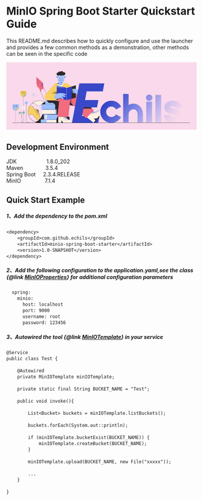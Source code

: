# MinIO Spring Boot Starter Quickstart Guide

This README.md describes how to quickly configure and use the launcher and provides a few common methods as a demonstration, other methods can be seen in the specific code  

<p align="center">
  <a>
   <img alt="Framework" src="ECHILS.PNG">
  </a>
</p>

## Development Environment  
JDK     &nbsp;&nbsp;&nbsp;&nbsp;&nbsp;&nbsp;&nbsp;&nbsp;&nbsp;&nbsp;&nbsp;&nbsp;&nbsp;&nbsp;&nbsp;&nbsp;&nbsp;&nbsp;&nbsp;1.8.0_202  
Maven   &nbsp;&nbsp;&nbsp;&nbsp;&nbsp;&nbsp;&nbsp;&nbsp;&nbsp;&nbsp;&nbsp;&nbsp;&nbsp;&nbsp;3.5.4  
Spring Boot &nbsp;&nbsp;&nbsp;&nbsp;2.3.4.RELEASE  
MinIO &nbsp;&nbsp;&nbsp;&nbsp;&nbsp;&nbsp;&nbsp;&nbsp;&nbsp;&nbsp;&nbsp;&nbsp;&nbsp;&nbsp;&nbsp;7.1.4


## Quick Start Example  

##### 1、Add the dependency to the pom.xml  
````
<dependency>
    <groupId>com.github.echils</groupId>
    <artifactId>minio-spring-boot-starter</artifactId>
    <version>1.0-SNAPSHOT</version>
</dependency>
````
##### 2、Add the following configuration to the application.yaml,see the class {@link [MinIOProperties](./src/main/java/com/github/minio/MinIOProperties.java)} for additional configuration parameters  
````
  spring:
    minio:
      host: localhost
      port: 9000
      username: root
      password: 123456
````

##### 3、Autowired the tool {@link [MinIOTemplate](./src/main/java/com/github/minio/MinIOTemplate.java)} in your service  
````
@Service
public class Test {

    @Autowired
    private MinIOTemplate minIOTemplate;

    private static final String BUCKET_NAME = "Test";
    
    public void invoke(){
    
        List<Bucket> buckets = minIOTemplate.listBuckets();
        
        buckets.forEach(System.out::println);

        if (minIOTemplate.bucketExist(BUCKET_NAME)) {
            minIOTemplate.createBucket(BUCKET_NAME);
        }

        minIOTemplate.upload(BUCKET_NAME, new File("xxxxx"));
        
        ...    
    }
    
}

````

